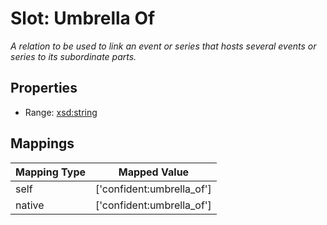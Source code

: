 # Slot: Umbrella Of
_A relation to be used to link an event or series that hosts several events or series to its subordinate parts._



<!-- no inheritance hierarchy -->


## Properties

 * Range: [xsd:string](http://www.w3.org/2001/XMLSchema#string)



## Mappings

| Mapping Type | Mapped Value |
| ---  | ---  |
| self | ['confident:umbrella_of'] |
| native | ['confident:umbrella_of'] |







